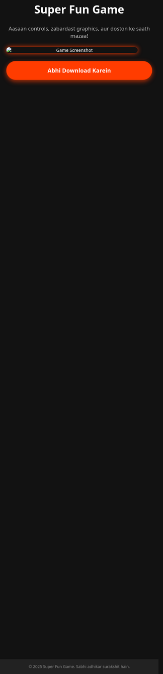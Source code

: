 <!DOCTYPE html>
<html lang="hi">
<head>
  <meta charset="UTF-8" />
  <meta name="viewport" content="width=device-width, initial-scale=1" />
  <title>Super Fun Game</title>
  <style>
    body, html {
      margin: 0; padding: 0;
      font-family: 'Segoe UI', Tahoma, Geneva, Verdana, sans-serif;
      background: #121212;
      color: white;
      height: 100vh;
      display: flex;
      flex-direction: column;
      justify-content: space-between;
    }
    .container {
      padding: 20px;
      text-align: center;
      flex: 1;
      display: flex;
      flex-direction: column;
      justify-content: center;
    }
    h1 {
      font-size: 2.5em;
      margin-bottom: 10px;
      font-weight: 900;
    }
    p {
      font-size: 1.2em;
      margin-bottom: 25px;
      color: #bbb;
    }
    img {
      max-width: 90%;
      border-radius: 15px;
      margin-bottom: 25px;
      box-shadow: 0 0 15px #ff3c00;
    }
    .btn-download {
      background: #ff3c00;
      color: white;
      padding: 18px 40px;
      font-size: 1.3em;
      border: none;
      border-radius: 35px;
      font-weight: bold;
      cursor: pointer;
      box-shadow: 0 5px 15px #ff3c00aa;
      transition: background 0.3s ease;
      text-decoration: none;
      display: inline-block;
      margin-bottom: 30px;
    }
    .btn-download:hover {
      background: #e63600;
    }
    footer {
      background: #222;
      padding: 15px;
      font-size: 0.9em;
      color: #888;
      text-align: center;
    }
  </style>
</head>
<body>

  <div class="container">
    <h1>Super Fun Game</h1>
    <p>Aasaan controls, zabardast graphics, aur doston ke saath mazaa!</p>
    <img src="https://via.placeholder.com/300x500.png?text=Game+Screenshot" alt="Game Screenshot" />
    <a href="#" class="btn-download">Abhi Download Karein</a>
  </div>

  <footer>
    &copy; 2025 Super Fun Game. Sabhi adhikar surakshit hain.
  </footer>

</body>
</html>
